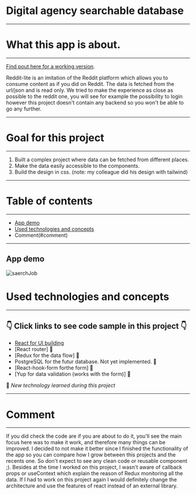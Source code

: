 # Digital agency searchable database

---

# What this app is about.
---

[Find pout here for a working version](https://paddy-and-p-nblt-reddit-lite.netlify.app/).

Reddit-lite is an imitation of the Reddit platform which allows you to consume content as if you did on Reddit. The data is fetched from the url/json and is read only. We tried to make the experience as close as possible to the reddit one, you will see for example the possibility to login however this project doesn't contain any backend so you won't be able to go any further.

---

# Goal for this project
---

1. Built a complex project where data can be fetched from different places.
2. Make the data easily accessible to the components.
3. Build the design in css. (note: my colleague did his design with tailwind)

--- 

# Table of contents

---

- [App demo](#app-demo)
- [Used technologies and concepts](#used-technologies-and-concepts)
- Comment(#comment)

---

App demo
---

![saerchJob](https://user-images.githubusercontent.com/98712114/191301453-6a587936-1f2c-4ee9-99fb-3619c7a7e8a4.gif)

# Used technologies and concepts
---
## 👇 Click links to see code sample in this project 👇

- [React for UI building](https://github.com/P-NBLT/static-website-project/blob/main/pages/index.js)
- [React router] 🐣
- [Redux for the data flow] 🐣
- PostgreSQL for the futur database. Not yet implemented. 🐣
- [React-hook-form forthe form] 🐣
- [Yup for data validation (works with the form)] 🐣

🐣 *New technology learned during this project*

---
# Comment

---

If you did check the code are if you are about to do it, you'll see the main focus here was to make it work, and therefore many things can be improved.
I decided to not make it better since I finished the functionality of the app so you can compare how I grow between this projects and the recents one. So don't expect to see any clean code or reusable component ;).
Besides at the time I worked on this project, I wasn't aware of callback props or useContext which explain the reason of Redux monitoring all the data. If I had to work on this project again I would definitely change the architecture and use the features of react instead of an external library.
